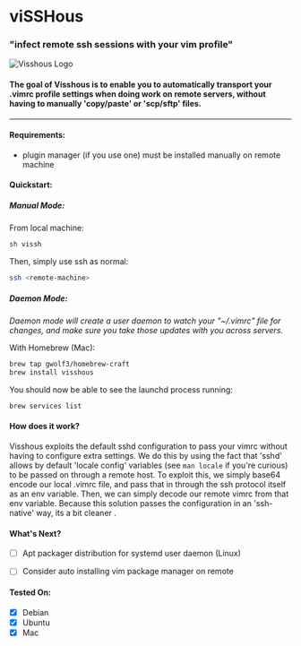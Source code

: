 # viSSHous
### "infect remote ssh sessions with your vim profile"
![Visshous Logo](./icon.jpg)
#### The goal of Visshous is to enable you to automatically transport your .vimrc profile settings when doing work on remote servers, without having to manually 'copy/paste' or 'scp/sftp' files.

--- 

#### Requirements:
 
- plugin manager (if you use one) must be installed manually on remote machine 

#### Quickstart:

##### Manual Mode:

From local machine: 

```sh
sh vissh
```
Then, simply use ssh as normal:

```sh
ssh <remote-machine>
```

##### Daemon Mode:

_Daemon mode will create a user daemon to watch your "~/.vimrc" file for changes, and make sure you take those updates with you across servers._

With Homebrew (Mac):

```sh
brew tap gwolf3/homebrew-craft
brew install visshous
```

You should now be able to see the launchd process running:

```sh
brew services list
```


#### How does it work? 

Visshous exploits the default sshd configuration to pass your vimrc without having to configure extra settings. We do this by using the fact that 'sshd' allows by default 'locale config' variables (see `man locale` if you're curious) to be passed on through a remote host. To exploit this, we simply base64 encode our local .vimrc file, and pass that in through the ssh protocol itself as an env variable. Then, we can simply decode our remote vimrc from that env variable. Because this solution passes the configuration in an 'ssh-native' way, its a bit cleaner . 

#### What's Next? 
- [ ] Apt packager distribution for systemd user daemon (Linux)
- [ ] Consider auto installing vim package manager on remote


#### Tested On:
- [X] Debian
- [X] Ubuntu
- [X] Mac
